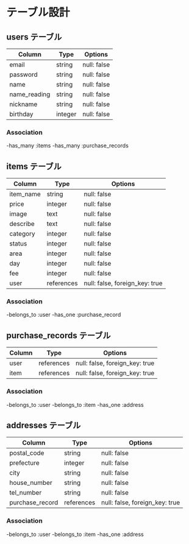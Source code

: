 # テーブル設計

## users テーブル

| Column       | Type    | Options     |
| ------------ | ------- | ----------- |
| email        | string  | null: false |
| password     | string  | null: false |
| name         | string  | null: false |
| name_reading | string  | null: false |
| nickname     | string  | null: false |
| birthday     | integer | null: false |

### Association

-has_many :items
-has_many :purchase_records


## items テーブル

| Column    | Type       | Options                        |
| --------- | ---------- | ------------------------------ |
| item_name | string     | null: false                    |
| price     | integer    | null: false                    |
| image     | text       | null: false                    |
| describe  | text       | null: false                    |
| category  | integer    | null: false                    |
| status    | integer    | null: false                    |
| area      | integer    | null: false                    |
| day       | integer    | null: false                    |
| fee       | integer    | null: false                    |
| user      | references | null: false, foreign_key: true |

### Association

-belongs_to :user
-has_one :purchase_record


## purchase_records テーブル

| Column    | Type       | Options                        |
| --------- | ---------- | ------------------------------ |
| user      | references | null: false, foreign_key: true |
| item      | references | null: false, foreign_key: true |

### Association

-belongs_to :user
-belongs_to :item
-has_one :address


## addresses テーブル

| Column          | Type       | Options                        |
| --------------- | ---------- | ------------------------------ |
| postal_code     | string     | null: false                    |
| prefecture      | integer    | null: false                    |
| city            | string     | null: false                    |
| house_number    | string     | null: false                    |
| tel_number      | string     | null: false                    |
| purchase_record | references | null: false, foreign_key: true |

### Association

-belongs_to :user
-belongs_to :item
-has_one :address